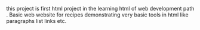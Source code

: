 this project is first html project in the learning html of web development path .
Basic web website for recipes demonstrating very basic tools in html like paragraphs list links etc.